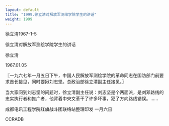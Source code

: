 ```yaml
---
layout: default
title: "1999.徐立清对解放军测绘学院学生的讲话"
weight: 1999
---
```


徐立清1967-1-5

徐立清对解放军测绘学院学生的讲话

徐立清

1967.01.05

〖一九六七年一月五日下午，中国人民解放军测绘学院的革命同志在国防部门前要求首长接见，同时要揪刘志坚。总政治部徐立清副主任接见。〗

当大家问到刘志坚的问题时，徐立清副主任说：刘志坚是个两面派，是刘邓路线的忠实执行者和推广者，他背着中央文革干了许多坏事，犯了方向路线错误。……

成都电讯工程学院红旗战斗团联络站整理印发 一月六日

CCRADB

